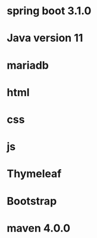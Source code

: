 # spring boot 3.1.0
# Java version 11
# mariadb

# html
# css
# js

# Thymeleaf
# Bootstrap
# maven 4.0.0
